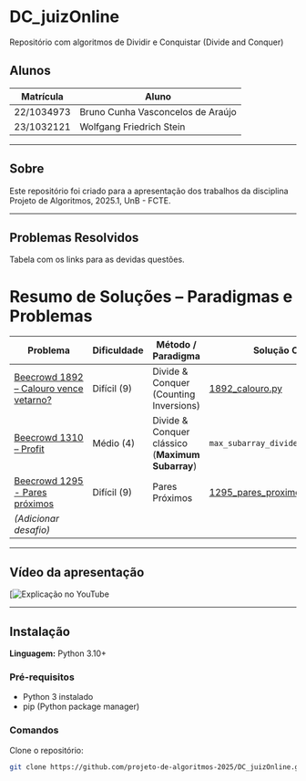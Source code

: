 # DC_juizOnline
Repositório com algoritmos de Dividir e Conquistar (Divide and Conquer)

## Alunos

| Matrícula  | Aluno                             |
| ---------- | --------------------------------- |
| 22/1034973 | Bruno Cunha Vasconcelos de Araújo |
| 23/1032121 | Wolfgang Friedrich Stein          |

---

## Sobre

Este repositório foi criado para a apresentação dos trabalhos da disciplina Projeto de Algoritmos, 2025.1, UnB - FCTE.

---

## Problemas Resolvidos

Tabela com os links para as devidas questões.

# Resumo de Soluções – Paradigmas e Problemas

| Problema                                                                                 | Dificuldade       | Método / Paradigma                        | Solução Código                         | Solução comentada                     |
|------------------------------------------------------------------------------------------|-------------------|-------------------------------------------|----------------------------------------|----------------------------------------|
| [Beecrowd 1892 – Calouro vence vetarno?](https://judge.beecrowd.com/pt/problems/view/1892) | Difícil (9) |  Divide & Conquer (Counting Inversions) | [1892_calouro.py](DC/1892_calouro_vence_veterano/1892_calouro.py)                  |   'aamd'             |
| [Beecrowd 1310 – Profit](https://judge.beecrowd.com.br/judge/pt/problems/view/1310)      | Médio (4)         |  Divide & Conquer clássico (**Maximum Subarray**)                     | `max_subarray_divide_and_conquer.py`   | `max_subarray_divide_and_conquer.md`  |
| [Beecrowd 1295 - Pares próximos](https://judge.beecrowd.com/pt/problems/view/1295) |         Difícil (9)          |                          Pares Próximos                 |          [1295_pares_proximos.py](DC/1295_pares_proximos/1295_pares_proximos.py)                              |           aaaaa                             |
| *(Adicionar desafio)*                                                                    |                   |                                           |                                        |                                        |

---

## Vídeo da apresentação

[![Explicação no YouTube]()

---

## Instalação

**Linguagem:** Python 3.10+

### Pré-requisitos

- Python 3 instalado
- pip (Python package manager)

### Comandos

Clone o repositório:

```bash
git clone https://github.com/projeto-de-algoritmos-2025/DC_juizOnline.git
